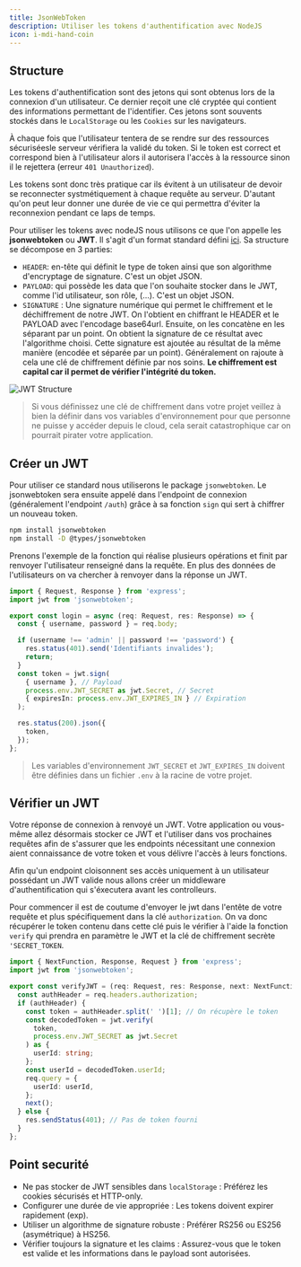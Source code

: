 ```yaml
---
title: JsonWebToken
description: Utiliser les tokens d'authentification avec NodeJS
icon: i-mdi-hand-coin
---
```


## Structure

Les tokens d'authentification sont des jetons qui sont obtenus lors de la connexion d'un utilisateur. Ce dernier reçoit une clé cryptée qui contient des informations permettant de l'identifier. Ces jetons sont souvents stockés dans le `LocalStorage` ou les `Cookies` sur les navigateurs.

À chaque fois que l'utilisateur tentera de se rendre sur des ressources sécuriséesle serveur vérifiera la validé du token. Si le token est correct et correspond bien à l'utilisateur alors il autorisera l'accès à la ressource sinon il le rejettera (erreur `401 Unauthorized`).

Les tokens sont donc très pratique car ils évitent à un utilisateur de devoir se reconnecter systmétiquement à chaque requête au serveur. D'autant qu'on peut leur donner une durée de vie ce qui permettra d'éviter la reconnexion pendant ce laps de temps.

Pour utiliser les tokens avec nodeJS nous utilisons ce que l'on appelle les **jsonwebtoken** ou **JWT**. Il s'agit d'un format standard défini [ici](https://jwt.io/). Sa structure se décompose en 3 parties:

- `HEADER`: en-tête qui définit le type de token ainsi que son algorithme d'encryptage de signature. C'est un objet JSON.
- `PAYLOAD`: qui possède les data que l'on souhaite stocker dans le JWT, comme l'id utilisateur, son rôle, (...). C'est un objet JSON.
- `SIGNATURE` : Une signature numérique qui permet le chiffrement et le déchiffrement de notre JWT. On l'obtient en chiffrant le HEADER et le PAYLOAD avec l'encodage base64url. Ensuite, on les concatène en les séparant par un point. On obtient la signature de ce résultat avec l'algorithme choisi. Cette signature est ajoutée au résultat de la même manière (encodée et séparée par un point). Généralement on rajoute à cela une clé de chiffrement définie par nos soins. **Le chiffrement est capital car il permet de vérifier l'intégrité du token.**

![JWT Structure](/img/jwt-structure.png)

> Si vous définissez une clé de chiffrement dans votre projet veillez à bien la définir dans vos variables d'environnement pour que personne ne puisse y accéder depuis le cloud, cela serait catastrophique car on pourrait pirater votre application.

## Créer un JWT

Pour utiliser ce standard nous utiliserons le package `jsonwebtoken`. Le jsonwebtoken sera ensuite appelé dans l'endpoint de connexion (généralement l'endpoint `/auth`) grâce à sa fonction `sign` qui sert à chiffrer un nouveau token.

```bash
npm install jsonwebtoken
npm install -D @types/jsonwebtoken
```

Prenons l'exemple de la fonction qui réalise plusieurs opérations et finit par renvoyer l'utilisateur renseigné dans la requête. En plus des données de l'utilisateurs on va chercher à renvoyer dans la réponse un JWT.

```typescript
import { Request, Response } from 'express';
import jwt from 'jsonwebtoken';

export const login = async (req: Request, res: Response) => {
  const { username, password } = req.body;

  if (username !== 'admin' || password !== 'password') {
    res.status(401).send('Identifiants invalides');
    return;
  }
  const token = jwt.sign(
    { username }, // Payload
    process.env.JWT_SECRET as jwt.Secret, // Secret
    { expiresIn: process.env.JWT_EXPIRES_IN } // Expiration
  );

  res.status(200).json({
    token,
  });
};
```

> Les variables d'environnement `JWT_SECRET` et `JWT_EXPIRES_IN` doivent être définies dans un fichier `.env` à la racine de votre projet.

## Vérifier un JWT

Votre réponse de connexion à renvoyé un JWT. Votre application ou vous-même allez désormais stocker ce JWT et l'utiliser dans vos prochaines requêtes afin de s'assurer que les endpoints nécessitant une connexion aient connaissance de votre token et vous délivre l'accès à leurs fonctions.

Afin qu'un endpoint cloisonnent ses accès uniquement à un utilisateur possédant un JWT valide nous allons créer un middleware d'authentification qui s'éxecutera avant les controlleurs.

Pour commencer il est de coutume d'envoyer le jwt dans l'entête de votre requête et plus spécifiquement dans la clé `authorization`. On va donc récupérer le token contenu dans cette clé puis le vérifier à l'aide la fonction `verify` qui prendra en paramètre le JWT et la clé de chiffrement secrète `'SECRET_TOKEN`.

```typescript
import { NextFunction, Response, Request } from 'express';
import jwt from 'jsonwebtoken';

export const verifyJWT = (req: Request, res: Response, next: NextFunction) => {
  const authHeader = req.headers.authorization;
  if (authHeader) {
    const token = authHeader.split(' ')[1]; // On récupère le token
    const decodedToken = jwt.verify(
      token,
      process.env.JWT_SECRET as jwt.Secret
    ) as {
      userId: string;
    };
    const userId = decodedToken.userId;
    req.query = {
      userId: userId,
    };
    next();
  } else {
    res.sendStatus(401); // Pas de token fourni
  }
};
```

## Point securité

- Ne pas stocker de JWT sensibles dans `localStorage` : Préférez les cookies sécurisés et HTTP-only.
- Configurer une durée de vie appropriée : Les tokens doivent expirer rapidement (exp).
- Utiliser un algorithme de signature robuste : Préférer RS256 ou ES256 (asymétrique) à HS256.
- Vérifier toujours la signature et les claims : Assurez-vous que le token est valide et les informations dans le payload sont autorisées.
